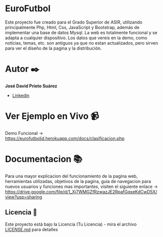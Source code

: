 # EuroFutbol

Este proyecto fue creado para el Grado Superior de ASIR, utilizando principalmente Php, Html, Css, JavaScript y Bootstrap, además de implementar una base de datos Mysql. La web es totalmente funcional y se adapta a cualquier dispositivo. Los datos que vereis en la demo, como noticias, temas, etc. son antiguos ya que no estan actualizados, pero sirven para ver el diseño de la pagina y la distribución.

# Autor ✒️

**José David Prieto Suárez**

* [Linkedin](https://www.linkedin.com/in/jos%C3%A9-david-prieto-su%C3%A1rez-3979b2213/)


# Ver Ejemplo en Vivo 📹

Demo Funcional -> https://eurofutboljd.herokuapp.com/docs/clasificacion.php

# Documentacion 📚

Para una mayor explicacion del funcionamiento de la pagina web, herramientas utilizadas, objetivos de la pagina, guia de navegacion para nuevos usuarios y funciones mas importantes, visiten el siguiente enlace -> https://drive.google.com/file/d/1_Xj7WMGZfRzwazJE2RpafGqseKdCwD5X/view?usp=sharing


## Licencia 📄

Este proyecto está bajo la Licencia (Tu Licencia) - mira el archivo [LICENSE.md](LICENSE.md) para detalles

